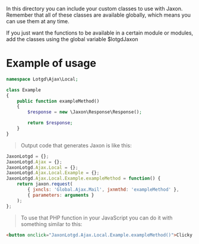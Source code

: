 In this directory you can include your custom classes to use with Jaxon.
Remember that all of these classes are available globally, which means you can use them at any time.

If you just want the functions to be available in a certain module or modules, add the classes using the global variable $lotgdJaxon

# Example of usage
```php
namespace Lotgd\Ajax\Local;

class Example
{
    public function exampleMethod()
    {
        $response = new \Jaxon\Response\Response();

        return $response;
    }
}
```
> Output code that generates Jaxon is like this:

```javascript
JaxonLotgd = {};
JaxonLotgd.Ajax = {};
JaxonLotgd.Ajax.Local = {};
JaxonLotgd.Ajax.Local.Example = {};
JaxonLotgd.Ajax.Local.Example.exampleMethod = function() {
    return jaxon.request(
        { jxncls: 'Global.Ajax.Mail', jxnmthd: 'exampleMethod' },
        { parameters: arguments }
    );
};

```

> To use that PHP function in your JavaScript you can do it with something similar to this:
```html
<button onclick="JaxonLotgd.Ajax.Local.Example.exampleMethod()">Clicky button</button>
```
